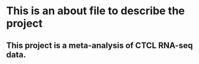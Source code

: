 # This is an about file to describe the project

## This project is a meta-analysis of CTCL RNA-seq data.